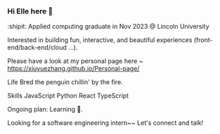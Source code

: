 ### Hi Elle here 👋

:shipit: Applied computing graduate in Nov 2023 @ Lincoln University

Interested in building fun, interactive, and beautiful experiences
(front-end/back-end/cloud ...).

Please have a look at my personal page here ~
https://xiuyuezhang.github.io/Personal-page/

Life
Bred the penguin chillin' by the fire.

Skills
JavaScript Python React TypeScript

Ongoing plan: Learning 🦀.

Looking for a software engineering intern~~ Let's connect and talk!
